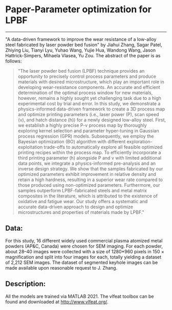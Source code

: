 # Paper-Parameter optimization for LPBF
---
"A data-driven framework to improve the wear resistance of a low-alloy steel fabricated by laser powder bed fusion" by Jiahui Zhang, Sagar Patel, Zhiying Liu, Tianyi Lyu, Yuhao Wang, Yujie Hua, Wandong Wang, Jason Hattrick-Simpers, Mihaela Vlasea, Yu Zou. The abstract of the paper is as follows:

>"The laser powder bed fusion (LPBF) technique provides an opportunity to precisely control process parameters and produce materials with desired microstructure, which play an important role in developing wear-resistance components. An accurate and efficient determination of the optimal process window for new materials, however, remains a highly sought yet challenging task due to a high experimental cost by trial and error. In this study, we demonstrate a physics-informed data-driven framework to create a 3D process map and optimize printing parameters (i.e., laser power (P), scan speed (v), and hatch distance (h)) for a newly designed low-alloy steel. First, we establish a highly precise P-v process map by thoroughly exploring kernel selection and parameter hyper-tuning in Gaussian process regression (GPR) models. Subsequently, we employ the Bayesian optimization (BO) algorithm with different exploration-exploitation trade-offs to automatically explore all feasible optimized printing recipes within the process map. To efficiently incorporate a third printing parameter (h) alongside P and v with limited additional data points, we integrate a physics-informed pre-analysis and an inverse design strategy. We show that the samples fabricated by our optimized parameters exhibit improvement in relative density and retain a high hardness, resulting in a superior wear rate compared to those produced using non-optimized parameters. Furthermore, our samples outperform LPBF-fabricated steels and metal matrix composites in the literature, which is attributed to the existence of oxidative and fatigue wear. Our study offers a systematic and accurate data-driven approach to design and optimize microstructures and properties of materials made by LPBF."

## Data:
For this study, 16 different widely used commercial plasma atomized metal powders (AP&C, Canada) were chosen for SEM imaging. For each powder, about 28–40 images were collected with a size of 1280*960 pixels in 150 × magnification and split into four images for each, totally yielding a dataset of 2,212 SEM images. The dataset of segmented keyhole images can be made available upon reasonable request to J. Zhang. 

## Description:
All the models are trained via MATLAB 2021. The vlfeat toolbox can be found and downloaded at http://www.vlfeat.org/.
